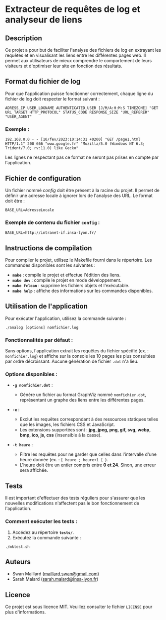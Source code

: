 # Extracteur de requêtes de log et analyseur de liens

## Description

Ce projet a pour but de faciliter l'analyse des fichiers de log en extrayant les requêtes et en visualisant les liens entre les différentes pages web. Il permet aux utilisateurs de mieux comprendre le comportement de leurs visiteurs et d'optimiser leur site en fonction des résultats.

## Format du fichier de log

Pour que l'application puisse fonctionner correctement, chaque ligne du fichier de log doit respecter le format suivant :

```
ADRESS_IP USER_LOGNAME AUTHENTICATED_USER [J/M/A:H:M:S TIMEZONE] "GET URL_TARGET HTTP_PROTOCOL" STATUS_CODE RESPONSE_SIZE "URL_REFERER" "USER_AGENT"
```

### Exemple :

```
192.168.0.0 - - [10/fev/2023:10:14:31 +0200] "GET /page1.html HTTP/1.1" 200 666 "www.google.fr" "Mozilla/5.0 (Windows NT 6.3; Trident/7.0; rv:11.0) like Gecko"
```

Les lignes ne respectant pas ce format ne seront pas prises en compte par l'application.

## Fichier de configuration

Un fichier nommé *config* doit être présent à la racine du projet. Il permet de définir une adresse locale à ignorer lors de l'analyse des URL. Le format doit être :

```
BASE_URL=AdresseLocale
```

### Exemple de contenu du fichier `config` :

```
BASE_URL=http://intranet-if.insa-lyon.fr/
```

## Instructions de compilation

Pour compiler le projet, utilisez le Makefile fourni dans le répertoire. Les commandes disponibles sont les suivantes :

- **`make`** : compile le projet et effectue l'édition des liens.
- **`make dev`** : compile le projet en mode développement.
- **`make fclean`** : supprime les fichiers objets et l'exécutable.
- **`make help`** : affiche des informations sur les commandes disponibles.

## Utilisation de l'application

Pour exécuter l'application, utilisez la commande suivante :

```
./analog [options] nomfichier.log
```

### Fonctionnalités par défaut :

Sans options, l'application extrait les requêtes du fichier spécifié (ex. : `monfichier.log`) et affiche sur la console les 10 pages les plus consultées par ordre décroissant. Aucune génération de fichier `.dot` n'a lieu.

### Options disponibles :

- **`-g nomfichier.dot`** :
  - Génère un fichier au format GraphViz nommé `nomfichier.dot`, représentant un graphe des liens entre les différentes pages.

- **`-e`** :
  - Exclut les requêtes correspondant à des ressources statiques telles que les images, les fichiers CSS et JavaScript.
  - Les extensions supportées sont : **jpg, jpeg, png, gif, svg, webp, bmp, ico, js, css** (insensible à la casse).

- **`-t heure`** :
  - Filtre les requêtes pour ne garder que celles dans l'intervalle d'une heure donnée (ex. : `[ heure ; heure+1 [ `).
  - L'heure doit être un entier compris entre **0 et 24**. Sinon, une erreur sera affichée.

## Tests

Il est important d'effectuer des tests réguliers pour s'assurer que les nouvelles modifications n'affectent pas le bon fonctionnement de l'application. 

### Comment exécuter les tests :

1. Accédez au répertoire **`tests/`**.
2. Exécutez la commande suivante :

```
./mktest.sh
```

## Auteurs

- Swan Maillard (maillard.swan@gmail.com)
- Sarah Malard (sarah.malard@insa-lyon.fr)

## Licence

Ce projet est sous licence MIT. Veuillez consulter le fichier `LICENSE` pour plus d'informations.
